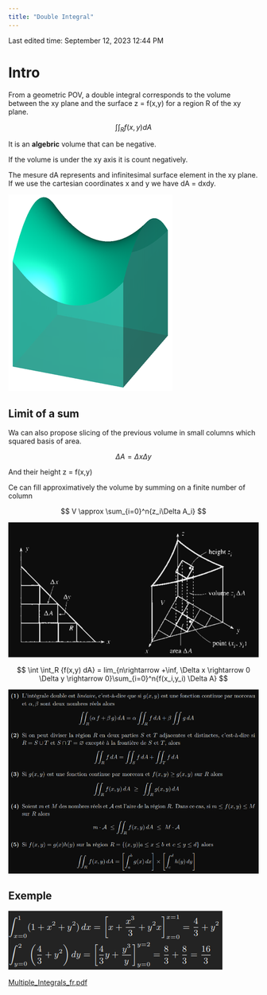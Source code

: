 ```yaml
---
title: "Double Integral"
---
```

Last edited time: September 12, 2023 12:44 PM

# Intro

From a geometric POV, a double integral corresponds to the volume between the xy plane and the surface z = f(x,y) for a region R of the xy plane.

$$
\int\int_R{f(x,y)dA}
$$

It is an **algebric** volume that can be negative.

If the volume is under the xy axis it is count negatively.

The mesure dA represents and infinitesimal surface element in the xy plane. If we use the cartesian coordinates x and y we have dA = dxdy.

![Untitled](Double%20Integral/Untitled.png)

## Limit of a sum

Wa can also propose slicing of the previous volume in small columns which squared basis of area.

$$
\Delta A = \Delta x \Delta y
$$

And their height z = f(x,y)

Ce can fill approximatively the volume by summing on a finite number of column

$$
V \approx \sum_{i=0}^n{z_i\Delta A_i}
$$

![Untitled](Double%20Integral/Untitled%201.png)

$$
\int \int_R {f(x,y) dA} = lim_{n\rightarrow +\inf, \Delta x \rightarrow 0 \Delta y \rightarrow 0}\sum_{i=0}^n{f(x_i,y_i) \Delta A}
$$

![Untitled](Double%20Integral/Untitled%202.png)

## Exemple

![Untitled](Double%20Integral/Untitled%203.png)

[Multiple_Integrals_fr.pdf](Double%20Integral/Multiple_Integrals_fr.pdf)
